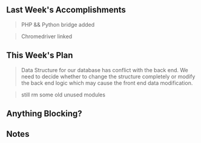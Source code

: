 ## Last Week's Accomplishments

> PHP && Python bridge added

> Chromedriver linked

## This Week's Plan

> Data Structure for our database has conflict with the back end. We need to decide whether to change the structure completely or modify the back end logic which may cause the front end data modification.

> still rm some old unused modules

## Anything Blocking?

## Notes

